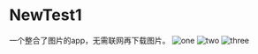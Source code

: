 # NewTest1
一个整合了图片的app，无需联网再下载图片。
![one](http://or6naol85.bkt.clouddn.com/img01.png)
![two](http://or6naol85.bkt.clouddn.com/img02.png)
![three](http://or6naol85.bkt.clouddn.com/img03.png)
